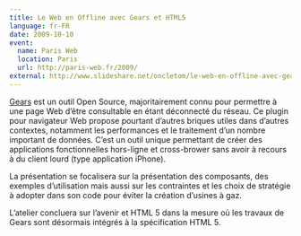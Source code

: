 ```yaml
---
title: Le Web en Offline avec Gears et HTML5
language: fr-FR
date: 2009-10-10
event:
  name: Paris Web
  location: Paris
  url: http://paris-web.fr/2009/
external: http://www.slideshare.net/oncletom/le-web-en-offline-avec-gears-et-html5-2183309
---
```


[Gears](http://tools.google.com/gears/) est un outil Open Source, majoritairement connu pour permettre à une page Web d’être consultable en étant déconnecté du réseau. Ce plugin pour navigateur Web propose pourtant d’autres briques utiles dans d’autres contextes, notamment les performances et le traitement d’un nombre important de données. C’est un outil unique permettant de créer des applications fonctionnelles hors-ligne et cross-brower sans avoir à recours à du client lourd (type application iPhone).

La présentation se focalisera sur la présentation des composants, des exemples d’utilisation mais aussi sur les contraintes et les choix de stratégie à adopter dans son code pour éviter la création d’usines à gaz.

L’atelier concluera sur l’avenir et HTML 5 dans la mesure où les travaux de Gears sont désormais intégrés à la spécification HTML 5.
